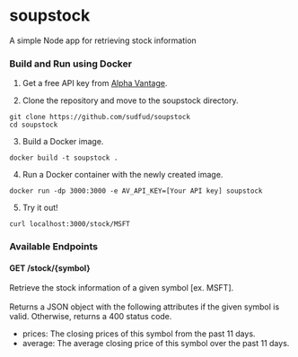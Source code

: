 # soupstock
A simple Node app for retrieving stock information

### Build and Run using Docker
1. Get a free API key from [Alpha Vantage](https://www.alphavantage.co/).

2. Clone the repository and move to the soupstock directory.
```
git clone https://github.com/sudfud/soupstock
cd soupstock
```

3. Build a Docker image.
```
docker build -t soupstock .
```

4. Run a Docker container with the newly created image.
```
docker run -dp 3000:3000 -e AV_API_KEY=[Your API key] soupstock
```

5. Try it out!
```
curl localhost:3000/stock/MSFT
```

### Available Endpoints
#### GET /stock/{symbol}
Retrieve the stock information of a given symbol [ex. MSFT]. 
<br><br>Returns a JSON object with the following attributes if the given symbol is valid. Otherwise, returns a 400 status code.
- prices: The closing prices of this symbol from the past 11 days.
- average: The average closing price of this symbol over the past 11 days.
